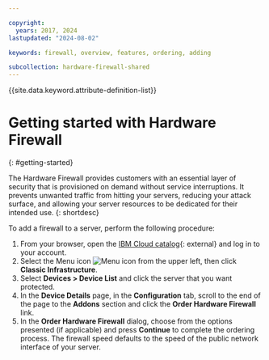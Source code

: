 ```yaml
---

copyright:
  years: 2017, 2024
lastupdated: "2024-08-02"

keywords: firewall, overview, features, ordering, adding

subcollection: hardware-firewall-shared
---
```


{{site.data.keyword.attribute-definition-list}}

# Getting started with Hardware Firewall
{: #getting-started}

The Hardware Firewall provides customers with an essential layer of security that is provisioned on demand without service interruptions. It prevents unwanted traffic from hitting your servers, reducing your attack surface, and allowing your server resources to be dedicated for their intended use.
{: shortdesc}

To add a firewall to a server, perform the following procedure:

1. From your browser, open the [IBM Cloud catalog](/catalog){: external} and log in to your account.
2. Select the Menu icon ![Menu icon](../../icons/icon_hamburger.svg) from the upper left, then click **Classic Infrastructure**.
3. Select **Devices > Device List** and click the server that you want protected.
4. In the **Device Details** page, in the **Configuration** tab, scroll to the end of the page to the **Addons** section and click the **Order Hardware Firewall** link.
5. In the **Order Hardware Firewall** dialog, choose from the options presented (if applicable) and press **Continue** to complete the ordering process. The firewall speed defaults to the speed of the public network interface of your server.
